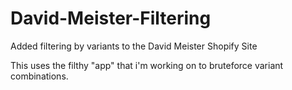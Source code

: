 # David-Meister-Filtering
Added filtering by variants to the David Meister Shopify Site

This uses the filthy "app" that i'm working on to bruteforce variant combinations.


